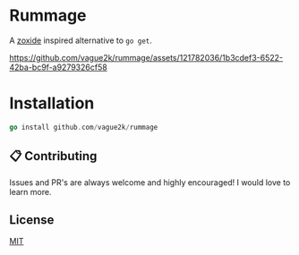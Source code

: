 # Rummage

A [zoxide](https://github.com/ajeetdsouza/zoxide) inspired alternative to `go get`.

https://github.com/vague2k/rummage/assets/121782036/1b3cdef3-6522-42ba-bc9f-a9279326cf58

# Installation
```go 
go install github.com/vague2k/rummage
```


## 📋 Contributing

Issues and PR's are always welcome and highly encouraged! I would love to learn more.

## License

[MIT](https://choosealicense.com/licenses/mit/)
